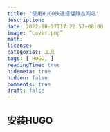 ```yaml
---
title: "使用HUGO快速搭建静态网站"
description: 
date: 2022-10-27T17:22:57+08:00
image: “cover.png”
math: 
license: 
categories: 工具
tags: [ HUGO, ]
readingTime: true
hidemeta: true
hidden: false
comments: true
draft: false
---
```


## 安装HUGO

